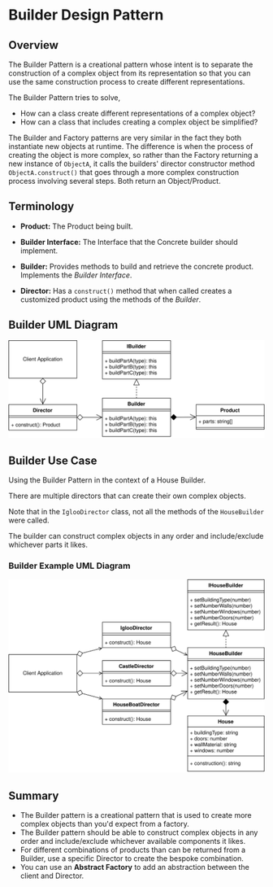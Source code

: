 # Builder Design Pattern

## Overview

The Builder Pattern is a creational pattern whose intent is to separate the construction of a complex object from its representation so that you can use the same construction process to create different representations.

The Builder Pattern tries to solve,

- How can a class create different representations of a complex object?
- How can a class that includes creating a complex object be simplified?

The Builder and Factory patterns are very similar in the fact they both instantiate new objects at runtime. The difference is when the process of creating the object is more complex, so rather than the Factory returning a new instance of `ObjectA`, it calls the builders' director constructor method `ObjectA.construct()` that goes through a more complex construction process involving several steps. Both return an Object/Product.

## Terminology

- **Product:** The Product being built.

- **Builder Interface:** The Interface that the Concrete builder should implement.

- **Builder:** Provides methods to build and retrieve the concrete product. Implements the _Builder Interface_.

- **Director:** Has a `construct()` method that when called creates a customized product using the methods of the _Builder_.

## Builder UML Diagram

![builder concept](diagrams/builder_concept.svg)

## Builder Use Case

Using the Builder Pattern in the context of a House Builder.

There are multiple directors that can create their own complex objects.

Note that in the `IglooDirector` class, not all the methods of the `HouseBuilder` were called.

The builder can construct complex objects in any order and include/exclude whichever parts it likes.

### Builder Example UML Diagram

![builder example](diagrams/builder_example.svg)

## Summary

- The Builder pattern is a creational pattern that is used to create more complex objects than you'd expect from a factory.
- The Builder pattern should be able to construct complex objects in any order and include/exclude whichever available components it likes.
- For different combinations of products than can be returned from a Builder, use a specific Director to create the bespoke combination.
- You can use an **Abstract Factory** to add an abstraction between the client and Director.

